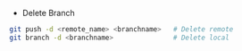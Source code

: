 - Delete Branch
```bash
git push -d <remote_name> <branchname>   # Delete remote
git branch -d <branchname>               # Delete local
```